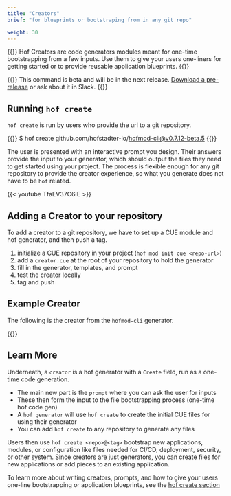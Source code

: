 ```yaml
---
title: "Creators"
brief: "for blueprints or bootstraping from in any git repo"

weight: 30
---
```



{{<lead>}}
Hof Creators are code generators modules
meant for one-time bootstrapping from a few inputs.
Use them to give your users one-liners for getting started
or to provide reusable application blueprints.
{{</lead>}}

{{<beta style="warning">}}
This command is beta and will be in the next release.
[Download a pre-release](https://github.com/hofstadter-io/hof/releases)
or ask about it in Slack.
{{</beta>}}


## Running `hof create`

`hof create` is run by users who provide the url to a git repository.

{{<codeInner title="> terminal">}}
$ hof create github.com/hofstadter-io/hofmod-cli@v0.7.12-beta.5
{{</codeInner>}}

The user is presented with an interactive prompt you design.
Their answers provide the input to your generator,
which should output the files they need to get started using your project. 
The process is flexible enough for any git repository to provide the creator experience,
so what you generate does not have to be `hof` related.

{{< youtube TfaEV37C6IE >}}


## Adding a Creator to your repository

To add a creator to a git repository, we have to set up
a CUE module and hof generator, and then push a tag.

1. initialize a CUE repository in your project (`hof mod init cue <repo-url>`)
1. add a `creator.cue` at the root of your repository to hold the generator
1. fill in the generator, templates, and prompt
1. test the creator locally
1. tag and push

## Example Creator

The following is the creator from the `hofmod-cli` generator.

{{<codePane file="code/hof-create/hofmod-cli/creator.html" title="hofmod-cli/creator.cue">}}

## Learn More

Underneath, a `creator` is a hof generator with a `Create` field,
run as a one-time code generation.

- The main new part is the `prompt` where you can ask the user for inputs
- These then form the input to the file bootstrapping process (one-time hof code gen)
- A `hof generator` will use `hof create` to create the initial CUE files for using their generator
- You can add `hof create` to any repository to generate any files

Users then use `hof create <repo>@<tag>` bootstrap new applications, modules, or configuration
like files needed for CI/CD, deployment, security, or other system.
Since creators are just generators, you can create files for
new applications or add pieces to an existing application.

To learn more about writing creators, prompts, and how to give your users
one-line bootstrapping or application blueprints, see the
[hof create section](/hof-create/)


